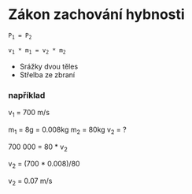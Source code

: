 # Zákon zachování hybnosti

<code>P<sub>1</sub> = P<sub>2</sub>
</code>

<code>v<sub>1</sub> * m<sub>1</sub> = v<sub>2</sub> * m<sub>2</sub>
</code>

- Srážky dvou těles
- Střelba ze zbraní

### například

v<sub>1</sub> = 700 m/s

m<sub>1</sub> = 8g = 0.008kg
m<sub>2</sub> = 80kg
v<sub>2</sub> = ?

700 000 = 80 * v<sub>2</sub>

v<sub>2</sub> = (700 * 0.008)/80

v<sub>2</sub> = 0.07 m/s